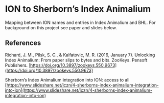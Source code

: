 # ION to Sherborn’s Index Animalium 

Mapping between ION names and entries in Index Animalium and BHL. For background on this project see paper and slides below.

## References

Richard, J. M., Pilsk, S. C., & Kalfatovic, M. R. (2016, January 7). Unlocking Index Animalium: From paper slips to bytes and bits. ZooKeys. Pensoft Publishers. [https://doi.org/10.3897/zookeys.550.9673](https://doi.org/10.3897/zookeys.550.9673)

Sherborn’s Index Animalium integration into ION: access to all [https://www.slideshare.net/iczn/4-sherborns-index-animalium-integration-into-ion](https://www.slideshare.net/iczn/4-sherborns-index-animalium-integration-into-ion)

